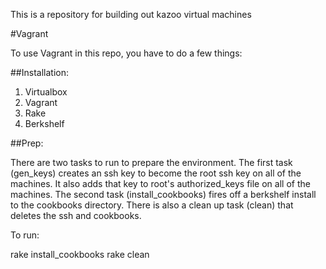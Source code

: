 This is a repository for building out kazoo virtual machines

#Vagrant

To use Vagrant in this repo, you have to do a few things:

##Installation:

1. Virtualbox
2. Vagrant
3. Rake
4. Berkshelf

##Prep:

There are two tasks to run to prepare the environment.  The first task (gen_keys) creates an ssh key to become the root ssh key on all of the machines.  It also adds that key to root's authorized_keys file on all of the machines.  The second task (install_cookbooks) fires off a berkshelf install to the cookbooks directory.  There is also a clean up task (clean) that deletes the ssh and cookbooks.

To run:

rake install_cookbooks
rake clean